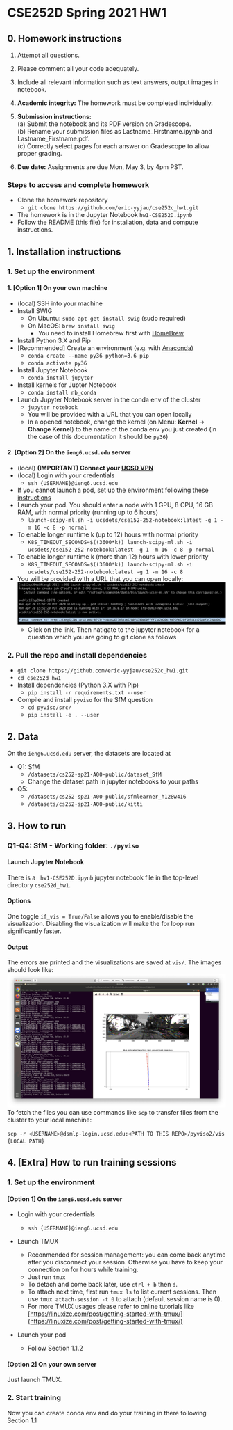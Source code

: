 # CSE252D Spring 2021 HW1
## 0. Homework instructions

1. Attempt all questions.
2. Please comment all your code adequately.
3. Include all relevant information such as text answers, output images in notebook.
4. **Academic integrity:** The homework must be completed individually.

5. **Submission instructions:**  
 (a) Submit the notebook and its PDF version on Gradescope.  
 (b) Rename your submission files as Lastname_Firstname.ipynb and Lastname_Firstname.pdf.  
 (c) Correctly select pages for each answer on Gradescope to allow proper grading.

6. **Due date:** Assignments are due Mon, May 3, by 4pm PST.

### Steps to access and complete homework
- Clone the homework repository
    - ``git clone https://github.com/eric-yyjau/cse252c_hw1.git``
- The homework is in the Jupyter Notebook ``hw1-CSE252D.ipynb``
- Follow the README (this file) for installation, data and compute instructions.

## 1. Installation instructions
### 1. Set up the environment
#### 1. [Option 1] On your own machine
- (local) SSH into your machine
- Install SWIG
    - On Ubuntu: `sudo apt-get install swig` (sudo required)
    - On MacOS: `brew install swig`
        - You need to install Homebrew first with [HomeBrew](https://brew.sh/)
- Install Python 3.X and Pip
- [Recommended] Create an environment (e.g. with [Anaconda](https://docs.conda.io/en/latest/miniconda.html))
    - ``conda create --name py36 python=3.6 pip``
    - ``conda activate py36``
- Install Jupyter Notebook
    - ``conda install jupyter``
- Install kernels for Jupter Notebook
    - ``conda install nb_conda``
- Launch Jupyter Notebook server in the conda env of the cluster
    - `jupyter notebook`
    - You will be provided with a URL that you can open locally
    - In a opened notebook, change the kernel (on Menu: **Kernel** -> **Change Kernel**) to the name of the conda env you just created (in the case of this documentation it should be `py36`)
    
#### 2. [Option 2] On the ``ieng6.ucsd.edu`` server
- (local) **(IMPORTANT) Connect your [UCSD VPN](https://blink.ucsd.edu/technology/network/connections/off-campus/VPN/index.html)**
- (local) Login with your credentials
    - `ssh {USERNAME}@ieng6.ucsd.edu`
- If you cannot launch a pod, set up the environment following these [instructions](https://docs.google.com/document/d/e/2PACX-1vR-tC1oL6J9RJxSP42iWr8BukgRO9ohcybFXPn95yjQQLvv4iNP5Tlbzx06rQtPA-fLex2N_MVjzgAR/pub?embedded=true)
- Launch your pod. You should enter a node with 1 GPU, 8 CPU, 16 GB RAM, with normal priority (running up to 6 hours)
    - ``launch-scipy-ml.sh -i ucsdets/cse152-252-notebook:latest -g 1 -m 16 -c 8 -p normal``
- To enable longer runtime k (up to 12) hours with normal priority
    - ``K8S_TIMEOUT_SECONDS=$((3600*k)) launch-scipy-ml.sh -i ucsdets/cse152-252-notebook:latest -g 1 -m 16 -c 8 -p normal``
- To enable longer runtime k (more than 12) hours with lower priority
    - ``K8S_TIMEOUT_SECONDS=$((3600*k)) launch-scipy-ml.sh -i ucsdets/cse152-252-notebook:latest -g 1 -m 16 -c 8``
- You will be provided with a URL that you can open locally:
    ![](demo_jupyter.png)
    - Click on the link. Then natigate to the jupyter notebook for a question which you are going to git clone as follows

    
### 2. Pull the repo and install dependencies
- ``git clone https://github.com/eric-yyjau/cse252c_hw1.git``
- ``cd cse252d_hw1``
- Install dependencies (Python 3.X with Pip)
    - ``pip install -r requirements.txt --user``
- Compile and install `pyviso` for the SfM question
    - ``cd pyviso/src/``
    - ``pip install -e . --user``

## 2. Data
On the ``ieng6.ucsd.edu`` server, the datasets are located at
- Q1: SfM
    - `/datasets/cs252-sp21-A00-public/dataset_SfM`
    - Change the dataset path in jupyter notebooks to your paths
- Q5:
    - `/datasets/cs252-sp21-A00-public/sfmlearner_h128w416`
    - `/datasets/cs252-sp21-A00-public/kitti`

## 3. How to run
### Q1-Q4: SfM - Working folder: `./pyviso`
#### Launch Jupyter Notebook
There is a ` hw1-CSE252D.ipynb` jupyter notebook file in the top-level directory `cse252d_hw1`. 

#### Options
One toggle ``if_vis = True/False`` allows you to enable/disable the visualization. Disabling the visualization will make the for loop run significantly faster.

#### Output
The errors are printed and the visualizations are saved at ``vis/``. The images should look like:
![](demo.png)
To fetch the files you can use commands like `scp` to transfer files from the cluster to your local machine:

``scp -r <USERNAME>@dsmlp-login.ucsd.edu:<PATH TO THIS REPO>/pyviso2/vis {LOCAL PATH}``



## 4. [Extra] How to run training sessions

### 1. Set up the environment

#### [Option 1] On the ``ieng6.ucsd.edu`` server

- Login with your credentials
    - `ssh {USERNAME}@ieng6.ucsd.edu`

-  Launch TMUX
    - Reconmended for session management: you can come back anytime after you disconnect your session. Otherwise you have to keep your connection on for hours while training.
    - Just run ``tmux``
    - To detach and come back later, use `ctrl + b` then `d`. 
    - To attach next time, first run `tmux ls` to list current sessions. Then use `tmux attach-session -t 0` to attach (default session name is 0).
    - For more TMUX usages please refer to online tutorials like [https://linuxize.com/post/getting-started-with-tmux/](https://linuxize.com/post/getting-started-with-tmux/)

-  Launch your pod
    - Follow Section 1.1.2

#### [Option 2] On your own server
Just launch TMUX.

### 2. Start training
Now you can create conda env and do your training in there following Section 1.1
